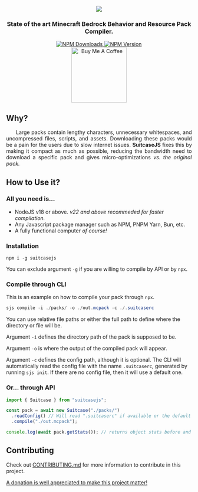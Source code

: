 <p align="center">
    <img src="https://raw.githubusercontent.com/TBroz15/SuitcaseJS/main/SuitcaseJS_Logo.png" />
    <h3 align="center">State of the art Minecraft Bedrock Behavior and Resource Pack Compiler.</h3>
</p>

<div align="center">
    <a href="https://www.npmjs.com/package/suitcasejs">
        <img alt="NPM Downloads" src="https://img.shields.io/npm/d18m/suitcasejs?color=dodgerblue&logoColor=white"/>
        <img alt="NPM Version" src="https://img.shields.io/npm/v/suitcasejs?">
    </a>
</div>
<div align="center">
    <a href="https://www.buymeacoffee.com/tbroz15" target="_blank"><img src="https://img.shields.io/badge/-buy_me_a_coffee!-gray?logo=buy-me-a-coffee" alt="Buy Me A Coffee" width=150></a>
</div>

## Why?

<p align="justify">&nbsp;&nbsp;&nbsp;&nbsp;&nbsp;&nbsp;Large packs contain lengthy characters, unnecessary whitespaces, and uncompressed files, scripts, and assets. Downloading these packs would be a pain for the users due to slow internet issues. <b>SuitcaseJS</b> fixes this by making it compact as much as possible, reducing the bandwidth need to download a specific pack and gives micro-optimizations <i>vs. the original pack.</i></p>

## How to Use it?

### All you need is...

- NodeJS v18 or above. _v22 and above recommeded for faster compilation._
- Any Javascript package manager such as NPM, PNPM Yarn, Bun, etc.
- A fully functional computer _of course!_

### Installation

```
npm i -g suitcasejs
```

You can exclude argument `-g` if you are willing to compile by API or by `npx`.

### Compile through CLI

This is an example on how to compile your pack through `npx`.

```powershell
sjs compile -i ./packs/ -o ./out.mcpack -c ./.suitcaserc
```

You can use relative file paths or either the full path to define where the directory or file will be.

Argument `-i` defines the directory path of the pack is supposed to be.

Argument `-o` is where the output of the compiled pack will appear.

Argument `-c` defines the config path, although it is optional. The CLI will automatically read the config file with the name `.suitcaserc`, generated by running `sjs init`. If there are no config file, then it will use a default one.

### Or... through API

```typescript
import { Suitcase } from "suitcasejs";

const pack = await new Suitcase("./packs/")
  .readConfig() // Will read ".suitcaserc" if available or the default config.
  .compile("./out.mcpack");

console.log(await pack.getStats()); // returns object stats before and after compilation.
```

## Contributing

Check out [CONTRIBUTING.md](https://github.com/TBroz15/SuitcaseJS/blob/main/CONTRIBUTING.md) for more information to contribute in this project.

[A donation is well appreciated to make this project matter!](https://www.buymeacoffee.com/tbroz15)
